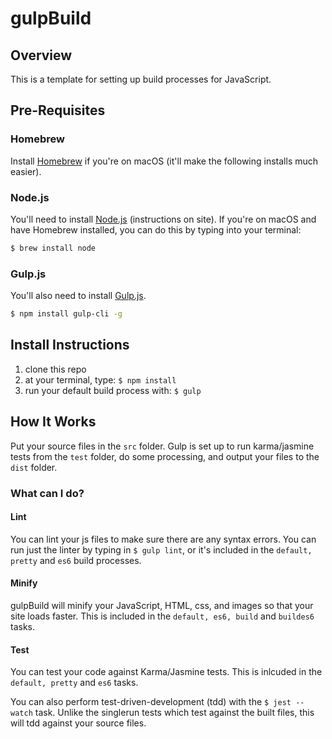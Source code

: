 # gulpBuild

## Overview

This is a template for setting up build processes for JavaScript.

## Pre-Requisites

### Homebrew

Install [Homebrew](https://brew.sh/) if you're on macOS (it'll make the following installs much easier).

### Node.js

You'll need to install [Node.js](https://nodejs.org/en/) (instructions on site). If you're on macOS and have Homebrew installed, you can do this by typing into your terminal:

```bash
$ brew install node
```

### Gulp.js

You'll also need to install [Gulp.js](https://gulpjs.com/).
```bash
$ npm install gulp-cli -g
```

## Install Instructions

1. clone this repo
2. at your terminal, type: `$ npm install`
3. run your default build process with: `$ gulp`

## How It Works

Put your source files in the ```src``` folder. Gulp is set up to run karma/jasmine tests from the ```test``` folder, do some processing, and output your files to the ```dist``` folder.

### What can I do?

#### Lint

You can lint your js files to make sure there are any syntax errors. You can run just the linter by typing in ```$ gulp lint```, or it's included in the ```default, pretty``` and ```es6``` build processes.

#### Minify

gulpBuild will minify your JavaScript, HTML, css, and images so that your site loads faster. This is included in the ```default, es6, build``` and  ```buildes6``` tasks.

#### Test

You can test your code against Karma/Jasmine tests. This is inlcuded in the ```default, pretty``` and ```es6``` tasks.

You can also perform test-driven-development (tdd) with the ```$ jest --watch``` task. Unlike the singlerun tests which test against the built files, this will tdd against your source files.